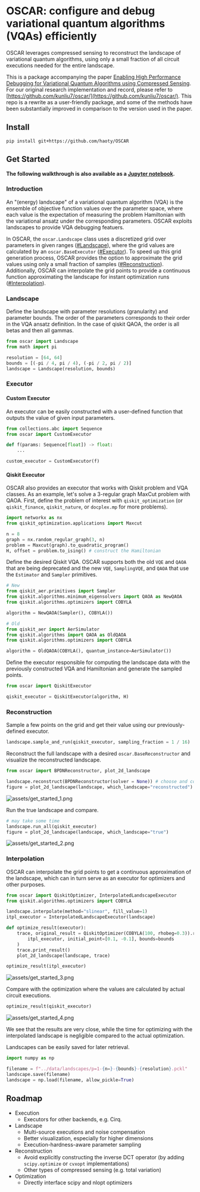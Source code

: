 # OSCAR: configure and debug variational quantum algorithms (VQAs) efficiently
OSCAR leverages compressed sensing to reconstruct the landscape of variational quantum algorithms, using only a small fraction of all circuit executions needed for the entire landscape.

This is a package accompanying the paper [Enabling High Performance Debugging for Variational Quantum Algorithms using Compressed Sensing](https://doi.org/10.1145/3579371.3589044). For our original research implementation and record, please refer to [https://github.com/kunliu7/oscar/](https://github.com/kunliu7/oscar/). This repo is a rewrite as a user-friendly package, and some of the methods have been substantially improved in comparison to the version used in the paper.

## Install
```
pip install git+https://github.com/haoty/OSCAR
```

## Get Started
__The following walkthrough is also available as a [Jupyter notebook](https://github.com/HaoTy/OSCAR/blob/main/notebooks/get_started.ipynb).__

### Introduction

An "(energy) landscape" of a variational quantum algorithm (VQA) is the ensemble of objective function values over the parameter space, where each value is the expectation of measuring the problem Hamiltonian with the variational ansatz under the corresponding parameters. OSCAR exploits landscapes to provide VQA debugging featuers.

In OSCAR, the `oscar.Landscape` class uses a discretized grid over parameters in given ranges ([#Landscape](#landscape)), where the grid values are calculated by an `oscar.BaseExecutor` ([#Executor](#executor)). To speed up this grid generation process, OSCAR provides the option to approximate the grid values using only a small fraction of samples ([#Reconstruction](#reconstruction)). Additionally, OSCAR can interpolate the grid points to provide a continuous function approximating the landscape for instant optimization runs ([#Interpolation](#interpolation)). 

### Landscape

Define the landscape with parameter resolutions (granularity) and parameter bounds.
The order of the parameters corresponds to their order in the VQA ansatz definition. In the case of qiskit QAOA, the order is all betas and then all gammas.

```python
from oscar import Landscape
from math import pi

resolution = [64, 64]
bounds = [(-pi / 4, pi / 4), (-pi / 2, pi / 2)]
landscape = Landscape(resolution, bounds)
```

### Executor
#### Custom Executor

An executor can be easily constructed with a user-defined function that outputs the value of given input parameters.

```python
from collections.abc import Sequence
from oscar import CustomExecutor

def f(params: Sequence[float]) -> float:
    ...

custom_executor = CustomExecutor(f)
```

#### Qiskit Executor

OSCAR also provides an executor that works with Qiskit problem and VQA classes.
As an example, let's solve a 3-regular graph MaxCut problem with QAOA. First, define the problem of interest with `qiskit_optimization` (or `qiskit_finance`, `qiskit_nature`, or `docplex.mp` for more problems).

```python
import networkx as nx
from qiskit_optimization.applications import Maxcut

n = 8
graph = nx.random_regular_graph(3, n)
problem = Maxcut(graph).to_quadratic_program()
H, offset = problem.to_ising() # construct the Hamiltonian
```

Define the desired Qiskit VQA.
OSCAR supports both the old `VQE` and `QAOA` that are being deprecated and the new `VQE`, `SamplingVQE`, and `QAOA` that use the `Estimator` and `Sampler` primitives.

```python
# New
from qiskit_aer.primitives import Sampler
from qiskit.algorithms.minimum_eigensolvers import QAOA as NewQAOA
from qiskit.algorithms.optimizers import COBYLA

algorithm = NewQAOA(Sampler(), COBYLA())
```

```python
# Old
from qiskit_aer import AerSimulator
from qiskit.algorithms import QAOA as OldQAOA
from qiskit.algorithms.optimizers import COBYLA

algorithm = OldQAOA(COBYLA(), quantum_instance=AerSimulator())
```

Define the executor responsible for computing the landscape data with the previously constructed VQA and Hamiltonian and generate the sampled points.

```python
from oscar import QiskitExecutor

qiskit_executor = QiskitExecutor(algorithm, H)
```

### Reconstruction

Sample a few points on the grid and get their value using our previously-defined executor.

```python
landscape.sample_and_run(qiskit_executor, sampling_fraction = 1 / 16)
```

Reconstruct the full landscape with a desired `oscar.BaseReconstructor` and visualize the reconstructed landscape.

```python
from oscar import BPDNReconstructor, plot_2d_landscape

landscape.reconstruct(BPDNReconstructor(solver = None)) # choose and config a desired cvxpy solver
figure = plot_2d_landscape(landscape, which_landscape="reconstructed")
```

![assets/get_started_1.png](assets/get_started_1.png?raw=true)

Run the true landscape and compare.

```python
# may take some time
landscape.run_all(qiskit_executor)
figure = plot_2d_landscape(landscape, which_landscape="true")
```

![assets/get_started_2.png](assets/get_started_2.png?raw=true)

### Interpolation
OSCAR can interpolate the grid points to get a continuous approximation of the landscape, which can in turn serve as an executor for optimizers and other purposes.

```python
from oscar import QiskitOptimizer, InterpolatedLandscapeExecutor
from qiskit.algorithms.optimizers import COBYLA

landscape.interpolate(method="slinear", fill_value=1)
itpl_executor = InterpolatedLandscapeExecutor(landscape)

def optimize_result(executor):
    trace, original_result = QiskitOptimizer(COBYLA(100, rhobeg=0.3)).run(
        itpl_executor, initial_point=[0.1, -0.1], bounds=bounds
    )
    trace.print_result()
    plot_2d_landscape(landscape, trace)

optimize_result(itpl_executor)
```

![assets/get_started_3.png](assets/get_started_3.png?raw=true)

Compare with the optimization where the values are calculated by actual circuit executions.

```python
optimize_result(qiskit_executor)
```

![assets/get_started_4.png](assets/get_started_4.png?raw=true)

We see that the results are very close, while the time for optimizing with the interpolated landscape is negligible compared to the actual optimization.

Landscapes can be easily saved for later retrieval.
```python
import numpy as np

filename = f"../data/landscapes/p=1-{n=}-{bounds}-{resolution}.pckl"
landscape.save(filename)
landscape = np.load(filename, allow_pickle=True)
```

## Roadmap
- Execution
    - Executors for other backends, e.g. Cirq.
- Landscape
    - Multi-source executions and noise compensation
    - Better visualization, especially for higher dimensions
    - Execution-hardness-aware parameter sampling
- Reconstruction
    - Avoid explicitly constructing the inverse DCT operator (by adding `scipy.optimize` or `cvxopt` implementations)
    - Other types of compressed sensing (e.g. total variation)
- Optimization
    - Directly interface scipy and nlopt optimizers
